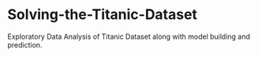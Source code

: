 # Solving-the-Titanic-Dataset
Exploratory Data Analysis of Titanic Dataset along with model building and prediction.
